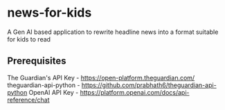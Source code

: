 # news-for-kids
A Gen AI based application to rewrite headline news into a format suitable for kids to read

## Prerequisites
The Guardian's API Key - https://open-platform.theguardian.com/
theguardian-api-python - https://github.com/prabhath6/theguardian-api-python
OpenAI API Key - https://platform.openai.com/docs/api-reference/chat